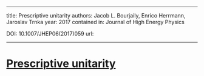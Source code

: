 
---
title: Prescriptive unitarity
authors: Jacob L. Bourjaily, Enrico Herrmann, Jaroslav Trnka
year: 2017
contained in: Journal of High Energy Physics

DOI: 10.1007/JHEP06(2017)059
url: 

---
# [Prescriptive unitarity](zotero://select/items/@bourjailyPrescriptiveUnitarity2017)
